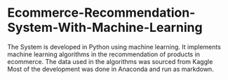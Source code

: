 # Ecommerce-Recommendation-System-With-Machine-Learning
The System is developed in Python using machine learning. It implements machine learning algorithms in the recommendation of products in ecommerce. The data used in the algorithms was sourced from Kaggle
Most of the development was done in Anaconda and run as markdown. 
